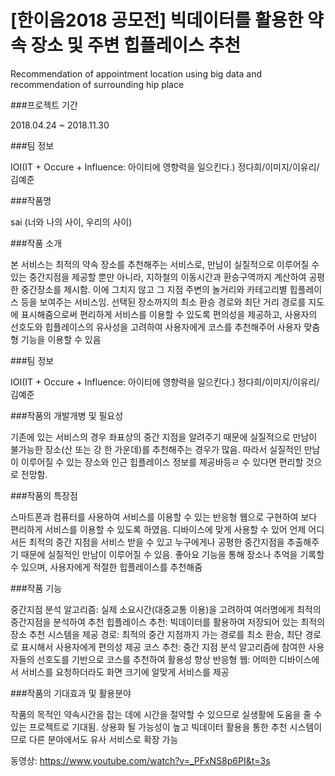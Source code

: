 # [한이음2018 공모전] 빅데이터를 활용한 약속 장소 및 주변 힙플레이스 추천 

Recommendation of appointment location using big data and recommendation of surrounding hip place

###프로젝트 기간 

2018.04.24 ~ 2018.11.30

###팀 정보

IOI(IT + Occure + Influence: 아이티에 영향력을 일으킨다.) 
정다희/이미지/이유리/김예준

###작품명

sai (너와 나의 사이, 우리의 사이)

###작품 소개

본 서비스는 최적의 약속 장소를 추천해주는 서비스로, 만남이 실질적으로 이루어질 수 있는 중간지점을 제공할 뿐만 아니라, 지하철의 이동시간과 환승구역까지 계산하여 공평한 중간장소를 제시함. 이에 그치지 않고 그 지점 주변의 놀거리와 카테고리별 힙플레이스 등을 보여주는 서비스임. 선택된 장소까지의 최소 환승 경로와 최단 거리 경로를 지도에 표시해줌으로써 편리하게 서비스를 이용할 수 있도록 편의성을 제공하고, 사용자의 선호도와 힙플레이스의 유사성을 고려하여 사용자에게 코스를 추천해주어 사용자 맞춤형 기능을 이용할 수 있음

###팀 정보

IOI(IT + Occure + Influence: 아이티에 영향력을 일으킨다.) 
정다희/이미지/이유리/김예준

###작품의 개발개병 및 필요성

기존에 있는 서비스의 경우 좌표상의 중간 지점을 알려주기 때문에 실질적으로 만남이 불가능한 장소(산 또는 강 한 가운데)를 추천해주는 경우가 많음. 따라서 실질적인 만남이 이루어질 수 있는 장소와 인근 힙플레이스 정보를 제공바등ㄹ 수 있다면 편리할 것으로 전망함.

###작품의 특장점

스마트폰과 컴퓨터를 사용하여 서비스를 이용할 수 있는 반응형 웹으로 구현하여 보다 편리하게 서비스를 이용할 수 있도록 하였음. 디바이스에 맞게 사용할 수 있어 언제 어디서든 최적의 중간 지점을 서비스 받을 수 있고 누구에게나 공평한 중간지점을 추출해주기 때문에 실질적인 만남이 이루어질 수 있음. 좋아요 기능을 통해 장소나 추억을 기록할 수 있으며, 사용자에게 적절한 힙플레이스를 추천해줌

###작품 기능

중간지점 분석 알고리즘: 실제 소요시간(대중교통 이용)을 고려하여 여러명에게 최적의 중간지점을 분석하여 추천
힙플레이스 추천: 빅데이터를 활용하여 저장되어 있는 최적의 장소 추천 시스템을 제공
경로: 최적의 중간 지점까지 가는 경로를 최소 환승, 최단 경로로 표시해서 사용자에게 편의성 제공
코스 추천: 중간 지점 분석 알고리즘에 참여한 사용자들의 선호도를 기반으로 코스를 추천하여 활용성 향상
반응형 웹: 어떠한 디바이스에서 서비스를 요청하더라도 화면 크기에 알맞게 서비스를 제공

###작품의 기대효과 및 활용분야

작품의 목적인 약속시간을 잡는 데에 시간을 절약할 수 있으므로 실생활에 도움을 줄 수 있는 프로젝트로 기대됨. 상용화 될 가능성이 높고 빅데이터 활용을 통한 추천 시스템이므로 다른 분야에서도 유사 서비스로 확장 가능


동영상: https://www.youtube.com/watch?v=_PFxNS8p6PI&t=3s

